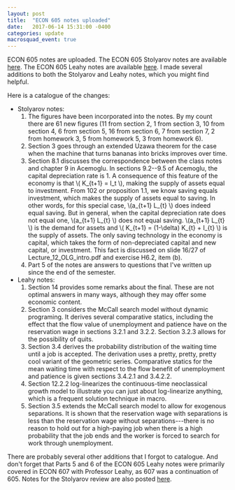 ```yaml
---
layout: post
title:  "ECON 605 notes uploaded"
date:   2017-06-14 15:31:00 -0400
categories: update
macrosquad_event: true
---
```

ECON 605 notes are uploaded.
The ECON 605 Stolyarov notes are available [here](https://umich.box.com/s/3x06wji3k2mkmwrcbdggwlrq410vtg0g).
The ECON 605 Leahy notes are available [here](https://umich.box.com/s/qwizsx7l6ejrnzdunmrckznnwhge2h9y).
I made several additions to both the Stolyarov and Leahy notes,
which you might find helpful.

<!--more-->

Here is a catalogue of the changes:
* Stolyarov notes:
  1. The figures have been incorporated into the notes.
  By my count there are 61 new figures
  (11 from section 2, 1 from section 3, 10 from section 4, 6 from section 5, 16 from section 6,
    7 from section 7, 2 from homework 3, 5 from homework 5, 3 from homework 6).
  2. Section 3 goes through an extended Uzawa theorem for the case when
  the machine that turns bananas into bricks improves over time.
  3. Section 8.1 discusses the correspondence between the class notes and chapter 9 in Acemoglu.
  In sections 9.2--9.5 of Acemoglu, the capital depreciation rate is 1.
  A consequence of this feature of the economy is that \\( K_{t+1} = I_t \\),
  making the supply of assets equal to investment.
  From 102 or proposition 1.1, we know saving equals investment,
  which makes the supply of assets equal to saving.
  In other words, for this special case, \\(a_{t+1} L_{t} \\) does indeed equal saving.
  But in general, when the capital depreciation rate does not equal one,
  \\(a_{t+1} L_{t} \\) does not equal saving.
  \\(a_{t+1} L_{t} \\) is the demand for assets and \\( K_{t+1} = (1-\delta) K_{t} + I_{t} \\) is the supply of assets.
  The only saving technology in the economy is capital, which takes the form of non-depreciated capital and new capital,
  or investment.
  This fact is discussed on slide 16/27 of Lecture_12_OLG_intro.pdf and exercise H6.2, item (b).
  4. Part 5 of the notes are answers to questions that I've written up since the end of the semester.
* Leahy notes:   
  1. Section 14 provides some remarks about the final.
  These are not optimal answers in many ways, although they may offer some economic content.
  2. Section 3 considers the McCall search model without dynamic programing.
  It derives several comparative statics, including the effect that the flow value of unemployment and patience have on the reservation wage in sections 3.2.1 and 3.2.2.
  Section 3.2.3 allows for the possibility of quits.
  3. Section 3.4 derives the probability distribution of the waiting time until a job is accepted.
  The derivation uses a pretty, pretty, pretty cool variant of the geometric series.
  Comparative statics for the mean waiting time with respect to the flow benefit of unemployment and patience is given sections 3.4.2.1 and 3.4.2.2.
  4. Section 12.2.2 log-linearizes the continuous-time neoclassical growth model to illustrate you can just about log-linearize anything, which is a frequent solution technique in macro.
  5. Section 3.5 extends the McCall search model to allow for exogenous separations.
  It is shown that the reservation wage with separations is less than the reservation wage without separations---there is no reason to hold out for a high-paying job when there is a high probability that the job ends and the worker is forced to search for work through unemployment.

There are probably several other additions that I forgot to catalogue.
And don't forget that Parts 5 and 6 of the ECON 605 Leahy notes were primarily covered in ECON 607 with Professor Leahy,
as 607 was a continuation of 605.
Notes for the Stolyarov review are also posted [here](https://umich.box.com/s/14r5lvjjoq9wwz0d6mor8jn49v6vig5g).
